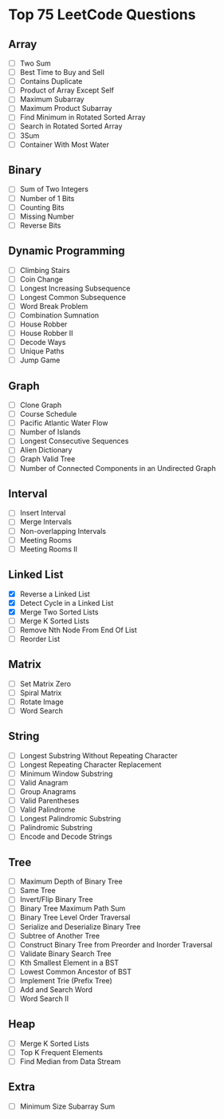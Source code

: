 # Top 75 LeetCode Questions

## Array
- [ ] Two Sum
- [ ] Best Time to Buy and Sell
- [ ] Contains Duplicate
- [ ] Product of Array Except Self
- [ ] Maximum Subarray
- [ ] Maximum Product Subarray
- [ ] Find Minimum in Rotated Sorted Array
- [ ] Search in Rotated Sorted Array
- [ ] 3Sum
- [ ] Container With Most Water

## Binary
- [ ] Sum of Two Integers
- [ ] Number of 1 Bits
- [ ] Counting Bits
- [ ] Missing Number
- [ ] Reverse Bits

## Dynamic Programming
- [ ] Climbing Stairs
- [ ] Coin Change
- [ ] Longest Increasing Subsequence
- [ ] Longest Common Subsequence
- [ ] Word Break Problem
- [ ] Combination Sumnation
- [ ] House Robber
- [ ] House Robber II
- [ ] Decode Ways
- [ ] Unique Paths
- [ ] Jump Game

## Graph
- [ ] Clone Graph
- [ ] Course Schedule
- [ ] Pacific Atlantic Water Flow
- [ ] Number of Islands
- [ ] Longest Consecutive Sequences
- [ ] Alien Dictionary
- [ ] Graph Valid Tree
- [ ] Number of Connected Components in an Undirected Graph

## Interval
- [ ] Insert Interval
- [ ] Merge Intervals
- [ ] Non-overlapping Intervals
- [ ] Meeting Rooms
- [ ] Meeting Rooms II

## Linked List
- [x] Reverse a Linked List
- [x] Detect Cycle in a Linked List
- [x] Merge Two Sorted Lists
- [ ] Merge K Sorted Lists
- [ ] Remove Nth Node From End Of List
- [ ] Reorder List

## Matrix
- [ ] Set Matrix Zero
- [ ] Spiral Matrix
- [ ] Rotate Image
- [ ] Word Search

## String
- [ ] Longest Substring Without Repeating Character
- [ ] Longest Repeating Character Replacement
- [ ] Minimum Window Substring
- [ ] Valid Anagram
- [ ] Group Anagrams
- [ ] Valid Parentheses
- [ ] Valid Palindrome
- [ ] Longest Palindromic Substring
- [ ] Palindromic Substring
- [ ] Encode and Decode Strings

## Tree
- [ ] Maximum Depth of Binary Tree
- [ ] Same Tree
- [ ] Invert/Flip Binary Tree
- [ ] Binary Tree Maximum Path Sum
- [ ] Binary Tree Level Order Traversal
- [ ] Serialize and Deserialize Binary Tree
- [ ] Subtree of Another Tree
- [ ] Construct Binary Tree from Preorder and Inorder Traversal
- [ ] Validate Binary Search Tree
- [ ] Kth Smallest Element in a BST
- [ ] Lowest Common Ancestor of BST
- [ ] Implement Trie (Prefix Tree)
- [ ] Add and Search Word
- [ ] Word Search II

## Heap
- [ ] Merge K Sorted Lists
- [ ] Top K Frequent Elements
- [ ] Find Median from Data Stream

## Extra
- [ ] Minimum Size Subarray Sum
